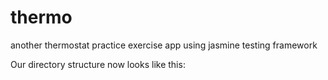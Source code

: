 # thermo

another thermostat practice exercise app using jasmine testing framework



Our directory structure now looks like this:



